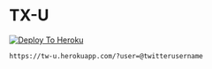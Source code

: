 # TX-U



<a href="https://heroku.com/deploy">
  <img src="https://www.herokucdn.com/deploy/button.svg" alt="Deploy To Heroku">
</a>


```https://tw-u.herokuapp.com/?user=@twitterusername```
